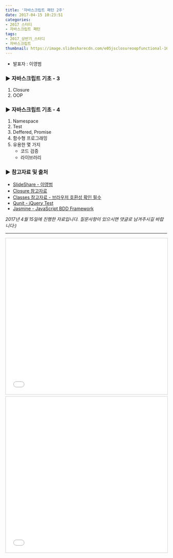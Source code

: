 ```yaml
---
title: '자바스크립트 패턴 2주'
date: 2017-04-15 10:23:51
categories:
- 2017 스터디
- 자바스크립트 패턴
tags:
- 2017_상반기_스터디
- 자바스크립트
thumbnail: https://image.slidesharecdn.com/e05jsclosureoopfunctional-160510123317/95/e05-js-closure-oop-1-638.jpg?cb=1462885055
---
```


* 발표자 : 이영범

### ▶ 자바스크립트 기초 - 3
1. Closure
2. OOP

### ▶ 자바스크립트 기초 - 4
1. Namespace
2. Test
3. Deffered, Promise
4. 함수형 프로그래밍
5. 유용한 몇 가지
    - 코드 검증
    - 라이브러리

### ▶ 참고자료 및 출처
- [SlideShare - 이영범](http://www.slideshare.net/youngbeomrhee)
- [Closure 참고자료](https://developer.mozilla.org/ko/docs/Web/JavaScript/Guide/Closures)
- [Classes 참고자료 - 브라우저 호환성 확인 필수](https://developer.mozilla.org/ko/docs/Web/JavaScript/Reference/Classes)
- [Qunit - jQuery Test](http://qunitjs.com/)
- [Jasmine - JavaScript BDD Framework](https://jasmine.github.io/)


_2017년 4월 15일에 진행한 자료입니다. 질문사항이 있으시면 댓글로 남겨주시길 바랍니다:)_

---

<iframe src="//www.slideshare.net/slideshow/embed_code/key/o0cL9FsbzQbNGC" width="595" height="485" frameborder="0" marginwidth="0" marginheight="0" scrolling="no" style="border:1px solid #CCC; border-width:1px; margin-bottom:5px; max-width: 100%;" allowfullscreen> </iframe>

<iframe src="//www.slideshare.net/slideshow/embed_code/key/pnYSB3r8mXxMfz" width="595" height="485" frameborder="0" marginwidth="0" marginheight="0" scrolling="no" style="border:1px solid #CCC; border-width:1px; margin-bottom:5px; max-width: 100%;" allowfullscreen> </iframe>